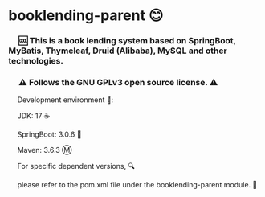 # booklending-parent 😊
### &emsp; 🆒 This is a book lending system based on SpringBoot, MyBatis, Thymeleaf, Druid (Alibaba), MySQL and other technologies.

### &emsp; ⚠️ Follows the GNU GPLv3 open source license. ⚠️

&emsp; Development environment 🛫:

&emsp; JDK: 17 ☕

&emsp; SpringBoot: 3.0.6 🍃

&emsp; Maven: 3.6.3 Ⓜ️

&emsp; For specific dependent versions, 🔍

&emsp; please refer to the pom.xml file under the booklending-parent module. 🧐
